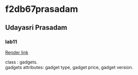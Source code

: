 # f2db67prasadam

## Udayasri Prasadam 

### lab11

[Render link](https://f2wb67prasadam.onrender.com/)

class : gadgets.<br>
gadgets attributes: gadget type, gadget price, 
gadget version. 
